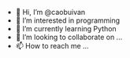- 👋 Hi, I’m @caobuivan
- 👀 I’m interested in programming
- 🌱 I’m currently learning Python
- 💞️ I’m looking to collaborate on ...
- 📫 How to reach me ...

<!---
caobuivan/caobuivan is a ✨ special ✨ repository because its `README.md` (this file) appears on your GitHub profile.
You can click the Preview link to take a look at your changes.
--->
